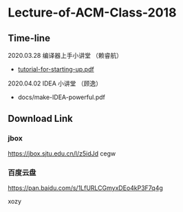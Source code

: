 # Lecture-of-ACM-Class-2018

## Time-line

2020.03.28 编译器上手小讲堂 （赖睿航）

- [tutorial-for-starting-up.pdf](https://github.com/MasterJH5574/Mx-Compiler/blob/semantic-submission/tutorial/tutorial-for-starting-up.pdf)

2020.04.02 IDEA 小讲堂 （顾逸）

- docs/make-IDEA-powerful.pdf

## Download Link

### jbox

https://jbox.sjtu.edu.cn/l/z5idJd
cegw

### 百度云盘

https://pan.baidu.com/s/1LfURLCGmyxDEo4kP3F7q4g

xozy

